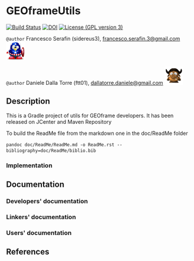 # GEOframeUtils

[![Build Status](https://travis-ci.org/geoframecomponents/GEOframeUtils.svg)](https://travis-ci.org/geoframecomponents/GEOframeUtils)
[![DOI](https://zenodo.org/badge/60098232.svg)](https://zenodo.org/badge/latestdoi/60098232)
[![License (GPL version 3)](https://img.shields.io/badge/license-GNU%20GPL%20version%203-blue.svg)](http://opensource.org/licenses/GPL-3.0)

`@author` Francesco Serafin (sidereus3), francesco.serafin.3@gmail.com ![sidereus3](https://github.com/GrowWorkingHard/logos/blob/master/sidereus3_50X50.png "sidereus3")

`@author` Daniele Dalla Torre (ftt01), dallatorre.daniele@gmail.com ![ftt01](https://github.com/GrowWorkingHard/logos/blob/master/ftt01_50X50.png "ftt01")

## Description

This is a Gradle project of utils for GEOframe developers. It has been released
on JCenter and Maven Repository

To build the ReadMe file from the markdown one in the doc/ReadMe folder

    pandoc doc/ReadMe/ReadMe.md -o ReadMe.rst --bibliography=doc/ReadMe/biblio.bib

### Implementation

## Documentation

### Developers' documentation

### Linkers' documentation

### Users' documentation

## References
